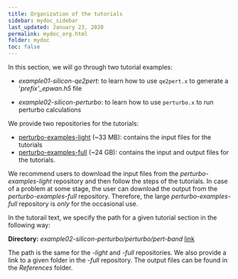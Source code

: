 ```yaml
---
title: Organization of the tutorials
sidebar: mydoc_sidebar
last_updated: January 23, 2020
permalink: mydoc_org.html
folder: mydoc
toc: false
---
```


In this section, we will go through two tutorial examples:

* _example01-silicon-qe2pert_: to learn how to use `qe2pert.x` to generate a '_prefix'\_epwan.h5_ file

* _example02-silicon-perturbo_: to learn how to use `perturbo.x` to run perturbo calculations

We provide two repositories for the tutorials:

- <a href="https://caltech.box.com/s/gi5ocq2xbqfn4kwov04yhbyk3irsr12f" target="_blank">perturbo-examples-light</a> (~33 MB): contains the input files for the tutorials
- <a href="https://caltech.box.com/s/dxtieunoz2rgdns08os6vmtsxckmytrz" target="_blank">perturbo-examples-full</a> (~24 GB): contains the input and output files for the tutorials.

We recommend users to download the input files from the _perturbo-examples-light_ repository and then follow the steps of the tutorials. In case of a problem at some stage, the user can download the output from the _perturbo-examples-full_ repository. Therefore, the large _perturbo-examples-full_ repository is _only_ for the occasional use.

In the tutorail text, we specify the path for a given tutorial section in the following way:

<div markdown="span" class="alert alert-warning" role="alert"><i class="fa fa-folder fa"></i> <b> Directory:</b> <i>example02-silicon-perturbo/perturbo/pert-band  </i>
<a href="https://caltech.box.com/s/p4qk1gs5snudd8blk3dh18kwn5m2bdsm" target="_blank">link</a>
</div>

The path is the same for the _-light_ and _-full_ repositories. We also provide a link to a given folder in the _-full_ repository. The output files can be found in the _References_ folder.

<!--
The two tutorial examples and other examples can be downloaded from the GitHub repository <a href="https://github.com/perturbo-code/perturbo-examples" target="_blank">perturbo-examples</a>. 

In the <a href="https://github.com/perturbo-code/perturbo-examples" target="_blank">example repository</a>, we provide all the input files but some output files for comparison. We also provide all the input and output files in a <a href="https://caltech.app.box.com/v/perturbo-tutorial/folder/100016056569" target='_blank'>Caltech Box website</a>. Note that some of the output files have the memory size of 1-10 GB. 

For users who want to build up the essential file '_prefix'\_epwan.h5_ from scratch, we recommend to download the files from the example repository and to follow the instructions in the sections of `qe2pert.x` and `peturbo.x`. 

For users who want to play around perturbo features without building up the file '_prefix'\_epwan.h5_, please download the file _si\_epwan.h5_ in the _example02-silicon-pertubo/qe2pert/si\_epwan.h5_ from <a href="https://caltech.app.box.com/v/perturbo-tutorial/folder/100016056569" target='_blank'> this website </a> where we provide all the output files for each example. Afterwards, please follow the instructions in the `perturbo.x` section. -->
